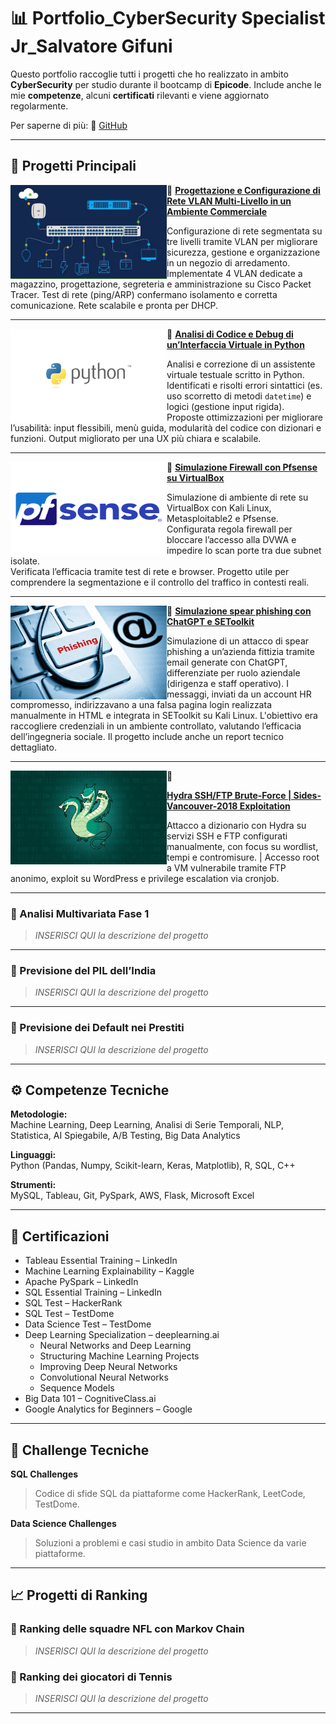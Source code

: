 # 📊 Portfolio_CyberSecurity Specialist Jr_Salvatore Gifuni

Questo portfolio raccoglie tutti i progetti che ho realizzato in ambito **CyberSecurity** per studio durante il bootcamp di **Epicode**. Include anche le mie **competenze**, alcuni **certificati** rilevanti e viene aggiornato regolarmente.

Per saperne di più: 
🔗 [GitHub](https://github.com/SalvatoreGifuni)

---

## 📂 Progetti Principali

<img align="left" width="250" height="150" src="https://github.com/SalvatoreGifuni/Portfolio/blob/main/images/1.png?raw=true"> 🔸
**[Progettazione e Configurazione di Rete VLAN Multi-Livello in un Ambiente Commerciale](https://github.com/SalvatoreGifuni/Portfolio/tree/main/EPICODE_CS0225IT_PROJ/Proj1_VLAN)**

Configurazione di rete segmentata su tre livelli tramite VLAN per migliorare sicurezza, gestione e organizzazione in un negozio di arredamento. Implementate 4 VLAN dedicate a magazzino, progettazione, segreteria e amministrazione su Cisco Packet Tracer. Test di rete (ping/ARP) confermano isolamento e corretta comunicazione. Rete scalabile e pronta per DHCP.

---

<img align="left" width="250" height="150" src="https://github.com/SalvatoreGifuni/Portfolio/blob/main/images/2.png?raw=true"> 🔸 
**[Analisi di Codice e Debug di un’Interfaccia Virtuale in Python](https://github.com/SalvatoreGifuni/Portfolio/tree/main/EPICODE_CS0225IT_PROJ/Proj2_AnalisiPython)**

Analisi e correzione di un assistente virtuale testuale scritto in Python. Identificati e risolti errori sintattici (es. uso scorretto di metodi `datetime`) e logici (gestione input rigida).  
Proposte ottimizzazioni per migliorare l’usabilità: input flessibili, menù guida, modularità del codice con dizionari e funzioni. Output migliorato per una UX più chiara e scalabile.

---

<img align="left" width="250" height="150" src="https://github.com/SalvatoreGifuni/Portfolio/blob/main/images/3.png?raw=true"> 🔸 
**[Simulazione Firewall con Pfsense su VirtualBox](https://github.com/SalvatoreGifuni/Portfolio/tree/main/EPICODE_CS0225IT_PROJ/Proj3_Pfsense)**

Simulazione di ambiente di rete su VirtualBox con Kali Linux, Metasploitable2 e Pfsense.  
Configurata regola firewall per bloccare l’accesso alla DVWA e impedire lo scan porte tra due subnet isolate.  
Verificata l’efficacia tramite test di rete e browser. Progetto utile per comprendere la segmentazione e il controllo del traffico in contesti reali.

---

<img align="left" width="250" height="150" src="https://github.com/SalvatoreGifuni/Portfolio/blob/main/images/4.png?raw=true"> 🔸
**[Simulazione spear phishing con ChatGPT e SEToolkit](https://github.com/SalvatoreGifuni/Portfolio/tree/main/EPICODE_CS0225IT_PROJ/Proj4_EmailPhishing)**

Simulazione di un attacco di spear phishing a un’azienda fittizia tramite email generate con ChatGPT, differenziate per ruolo aziendale (dirigenza e staff operativo). I messaggi, inviati da un account HR compromesso, indirizzavano a una falsa pagina login realizzata manualmente in HTML e integrata in SEToolkit su Kali Linux. L'obiettivo era raccogliere credenziali in un ambiente controllato, valutando l’efficacia dell’ingegneria sociale. Il progetto include anche un report tecnico dettagliato.

---

<img align="left" width="250" height="150" src="https://github.com/SalvatoreGifuni/Portfolio/blob/main/images/5.png?raw=true"> 🔸

**[Hydra SSH/FTP Brute-Force | Sides-Vancouver-2018 Exploitation](https://github.com/SalvatoreGifuni/Portfolio/tree/main/EPICODE_CS0225IT_PROJ/Proj5_Hydra_BlaxBox_SidesVancouver)**

Attacco a dizionario con Hydra su servizi SSH e FTP configurati manualmente, con focus su wordlist, tempi e contromisure. |
Accesso root a VM vulnerabile tramite FTP anonimo, exploit su WordPress e privilege escalation via cronjob.

---

### 🔸 Analisi Multivariata Fase 1
> _INSERISCI QUI la descrizione del progetto_

---

### 🔸 Previsione del PIL dell’India
> _INSERISCI QUI la descrizione del progetto_

---

### 🔸 Previsione dei Default nei Prestiti
> _INSERISCI QUI la descrizione del progetto_

---

## ⚙️ Competenze Tecniche

**Metodologie:**  
Machine Learning, Deep Learning, Analisi di Serie Temporali, NLP, Statistica, AI Spiegabile, A/B Testing, Big Data Analytics

**Linguaggi:**  
Python (Pandas, Numpy, Scikit-learn, Keras, Matplotlib), R, SQL, C++

**Strumenti:**  
MySQL, Tableau, Git, PySpark, AWS, Flask, Microsoft Excel

---

## 📜 Certificazioni

- Tableau Essential Training – LinkedIn  
- Machine Learning Explainability – Kaggle  
- Apache PySpark – LinkedIn  
- SQL Essential Training – LinkedIn  
- SQL Test – HackerRank  
- SQL Test – TestDome  
- Data Science Test – TestDome  
- Deep Learning Specialization – deeplearning.ai  
  - Neural Networks and Deep Learning  
  - Structuring Machine Learning Projects  
  - Improving Deep Neural Networks  
  - Convolutional Neural Networks  
  - Sequence Models  
- Big Data 101 – CognitiveClass.ai  
- Google Analytics for Beginners – Google  

---

## 📌 Challenge Tecniche

**SQL Challenges**  
> Codice di sfide SQL da piattaforme come HackerRank, LeetCode, TestDome.

**Data Science Challenges**  
> Soluzioni a problemi e casi studio in ambito Data Science da varie piattaforme.

---

## 📈 Progetti di Ranking

### 🔸 Ranking delle squadre NFL con Markov Chain
> _INSERISCI QUI la descrizione del progetto_

### 🔸 Ranking dei giocatori di Tennis
> _INSERISCI QUI la descrizione del progetto_

---

